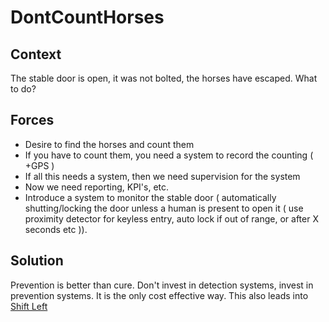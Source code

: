 # DontCountHorses

## Context
The stable door is open, it was not bolted, the horses have escaped.  What to do?

## Forces
+ Desire to find the horses and count them
+ If you have to count them, you need a system to record the counting ( +GPS )
+ If all this needs a system, then we need supervision for the system
+ Now we need reporting, KPI's, etc.
+ Introduce a system to monitor the stable door ( automatically shutting/locking the door unless a human is present to open it ( use proximity detector for keyless entry, auto lock if out of range, or after X seconds etc )).  

## Solution
Prevention is better than cure.  Don't invest in detection systems, invest in prevention systems.  It is the only cost effective way.  This also leads into [Shift Left](https://github.com/dromologue/ContinuousTransformation/blob/master/Patterns/ShiftLeft.md "Shift Left")
